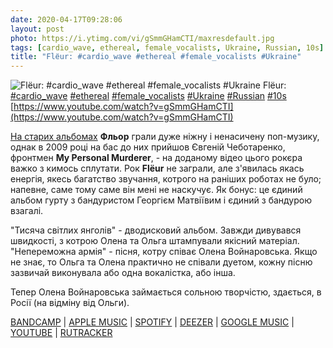 ```yaml
---
date: 2020-04-17T09:28:06
layout: post
photo: https://i.ytimg.com/vi/gSmmGHamCTI/maxresdefault.jpg
tags: [cardio_wave, ethereal, female_vocalists, Ukraine, Russian, 10s]
title: "Flёur: #cardio_wave #ethereal #female_vocalists #Ukraine"
---
```

![Flёur: #cardio_wave #ethereal #female_vocalists #Ukraine](https://i.ytimg.com/vi/gSmmGHamCTI/maxresdefault.jpg)
Flёur: [#cardio_wave](/tags/#cardio_wave) [#ethereal](/tags/#ethereal) [#female_vocalists](/tags/#female_vocalists) [#Ukraine](/tags/#Ukraine) [#Russian](/tags/#Russian) [#10s](/tags/#10s) [https://www.youtube.com/watch?v=gSmmGHamCTI](https://www.youtube.com/watch?v=gSmmGHamCTI)

[На старих альбомах](/2019-11-20-flyour--neofolk-cardio-wave-female-vocalists-00s) **Фльор** грали дуже ніжну і ненасичену поп-музику, однак в 2009 році на бас до них прийшов Євгеній Чеботаренко, фронтмен **My Personal Murderer**, - на доданому відео цього рокєра важко з кимось сплутати. Рок **Flёur** не заграли, але з&#39;явилась якась енергія, якесь багатство звучання, котрого на раніших роботах не було; напевне, саме тому саме він мені не наскучує. Як бонус: це єдиний альбом гурту з бандуристом Георгієм Матвіївим і єдиний з бандурою взагалі.

&quot;Тисяча світлих янголів&quot; - дводисковий альбом. Завжди дивувався швидкості, з котрою Олена та Ольга штампували якісний матеріал. &quot;Непереможна армія&quot; - пісня, котру співає Олена Войнаровська. Якщо не знає, то Ольга та Олена практично не співали дуетом, кожну пісню зазвичай виконувала або одна вокалістка, або інша.

Тепер Олена Войнаровська займається сольною творчістю, здається, в Росії (на відміну від Ольги).

[BANDCAMP](https://fleur-music.bandcamp.com/album/thousand-angels-of-light) \| [APPLE MUSIC](https://music.apple.com/us/album/%D1%82%D1%8B%D1%81%D1%8F%D1%87%D0%B0-%D1%81%D0%B2%D0%B5%D1%82%D0%BB%D1%8B%D1%85-%D0%B0%D0%BD%D0%B3%D0%B5%D0%BB%D0%BE%D0%B2/927896691) \| [SPOTIFY](https://open.spotify.com/album/5AWg5JFizcp2akMUKZKM5l) \| [DEEZER](https://www.deezer.com/album/8894193?utm_source=deezer&amp;utm_content=album-8894193&amp;utm_term=1601611822_1587104746&amp;utm_medium=web) \| [GOOGLE MUSIC](https://play.google.com/music/m/Bnlqlkv6ajjqpoyfrjkefthgpxq?t=___-_Fleur) \| [YOUTUBE](https://www.youtube.com/playlist?list=OLAK5uy_n07jU9BkevieVrkt8U0zry9Hh7r7O-s5M) \| [RUTRACKER](https://rutracker.org/forum/viewtopic.php?t=399193)